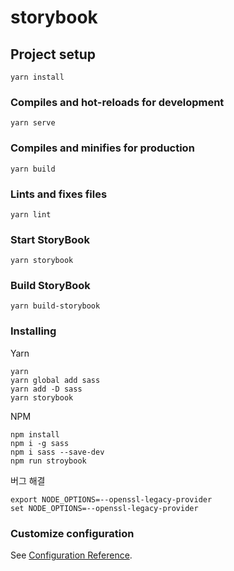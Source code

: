 # storybook

## Project setup
```
yarn install
```

### Compiles and hot-reloads for development
```
yarn serve
```

### Compiles and minifies for production
```
yarn build
```

### Lints and fixes files
```
yarn lint
```

### Start StoryBook
```
yarn storybook
```

### Build StoryBook
```
yarn build-storybook
```

### Installing
Yarn
```
yarn
yarn global add sass
yarn add -D sass
yarn storybook
```
NPM
```
npm install
npm i -g sass
npm i sass --save-dev
npm run stroybook
```

버그 해결
```
export NODE_OPTIONS=--openssl-legacy-provider
set NODE_OPTIONS=--openssl-legacy-provider
```

### Customize configuration
See [Configuration Reference](https://cli.vuejs.org/config/).
